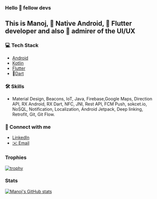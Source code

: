 ### Hello 👋 fellow devs

## This is Manoj, 📱 Native Android, 🎯 Flutter developer and also 💙 admirer of the UI/UX

### 💻 Tech Stack

- [Android](https://developer.android.com)
- [Kotlin](https://kotlinlang.org)
- [Flutter](http://flutter.dev/)
- 🎯[Dart](https://dart.dev)

### 🛠️ Skills

- Material Design, Beacons, IoT, Java, Firebase,Google Maps, Direction API, RX Android, RX Dart, NFC, JNI, Rest API, FCM Push, sokcet.io, NoSQL, Notification, Localization, Android Jetpack, Deep linking, Retrofit, Git, Git Flow.

### 🤝 Connect with me
- [LinkedIn](https://www.linkedin.com/in/manojmm026/)
- [✉️ Email](manojmm026@gmail.com)

### Trophies

[![trophy](https://github-profile-trophy.vercel.app/?username=Manojmm026)](https://github.com/ManojMM026)

### Stats

[![Manoj's GitHub stats](https://github-readme-stats.vercel.app/api?username=Manojmm026)](https://github.com/ManojMM026)
